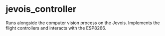 # jevois_controller
Runs alongside the computer vision process on the Jevois. Implements the flight controllers and interacts with the ESP8266.
